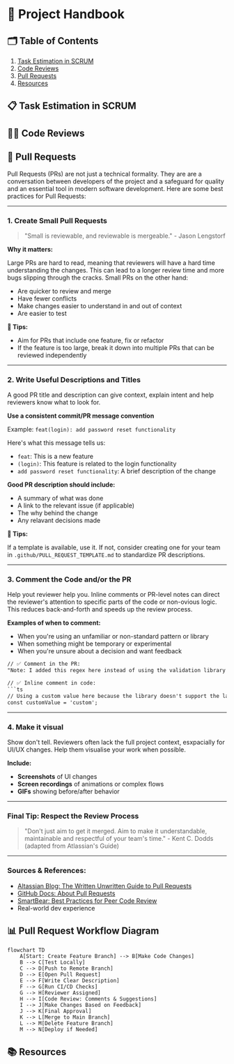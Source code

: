 # 📘 Project Handbook

## 🗂 Table of Contents
1. [Task Estimation in SCRUM](#task-estimation-in-scrum)
2. [Code Reviews](#code-reviews)
3. [Pull Requests](#pull-requests)
4. [Resources](#resources)

## 📋 Task Estimation in SCRUM

## 🧑‍💻 Code Reviews

## 🔄 Pull Requests
Pull Requests (PRs) are not just a technical formality. They are are a conversation between developers of the project and a safeguard for quality and an essential tool in modern software development.
Here are some best practices for Pull Requests:

---

### **1. Create Small Pull Requests**
> "Small is reviewable, and reviewable is mergeable." - Jason Lengstorf

**Why it matters:**

Large PRs are hard to read, meaning that reviewers will have a hard time understanding the changes. This can lead to a longer review time and more bugs slipping through the cracks.
Small PRs on the other hand:
- Are quicker to review and merge
- Have fewer conflicts
- Make changes easier to understand in and out of context
- Are easier to test

**📌 Tips:**

- Aim for PRs that include one feature, fix or refactor
- If the feature is too large, break it down into multiple PRs that can be reviewed independently

---

### **2. Write Useful Descriptions and Titles**
A good PR title and description can give context, explain intent and help reviewers know what to look for.

**Use a consistent commit/PR message convention**

Example:
`
feat(login): add password reset functionality
`

Here's what this message tells us:
- `feat`: This is a new feature
- `(login)`: This feature is related to the login functionality
- `add password reset functionality`: A brief description of the change

**Good PR description should include:**
- A summary of what was done
- A link to the relevant issue (if applicable)
- The why behind the change
- Any relavant decisions made

**📌 Tips:**

If a template is available, use it. If not, consider creating one for your team in `.github/PULL_REQUEST_TEMPLATE.md` to standardize PR descriptions.

---

### **3. Comment the Code and/or the PR**

Help yout reviewer help you.
Inline comments or PR-level notes can direct the reviewer's attention to specific parts of the code or non-ovious logic.
This reduces back-and-forth and speeds up the review process.

**Examples of when to comment:**
- When you're using an unfamiliar or non-standard pattern or library
- When something might be temporary or experimental
- When you're unsure about a decision and want feedback

```diff
// ✅ Comment in the PR:
"Note: I added this regex here instead of using the validation library because we had a version conflict."

// ✅ Inline comment in code:
```ts
// Using a custom value here because the library doesn't support the latest version of React
const customValue = 'custom';
```

---

### **4. Make it visual**

Show don't tell.
Reviewers often lack the full project context, esxpacially for UI/UX changes. Help them visualise your work when possible.

**Include:**
- **Screenshots** of UI changes
- **Screen recordings** of animations or complex flows
- **GIFs** showing before/after behavior

---

### **Final Tip: Respect the Review Process**

> "Don't just aim to get it merged. Aim to make it understandable, maintainable and respectful of your team's time." - Kent C. Dodds (adapted from Atlassian's Guide)

---

### **Sources & References:**
- [Altassian Blog: The Written Unwritten Guide to Pull Requests](https://www.atlassian.com/blog/git/written-unwritten-guide-pull-requests)
- [GitHub Docs: About Pull Requests](https://docs.github.com/en/pull-requests)
- [SmartBear: Best Practices for Peer Code Review](https://smartbear.com/learn/code-review/best-practices-for-peer-code-review/)
- Real-world dev experience

## 📊 Pull Request Workflow Diagram

```mermaid
flowchart TD
    A[Start: Create Feature Branch] --> B[Make Code Changes]
    B --> C[Test Locally]
    C --> D[Push to Remote Branch]
    D --> E[Open Pull Request]
    E --> F[Write Clear Description]
    F --> G[Run CI/CD Checks]
    G --> H[Reviewer Assigned]
    H --> I[Code Review: Comments & Suggestions]
    I --> J[Make Changes Based on Feedback]
    J --> K[Final Approval]
    K --> L[Merge to Main Branch]
    L --> M[Delete Feature Branch]
    M --> N[Deploy if Needed]
```

## 📚 Resources
```
```